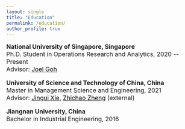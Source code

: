 ```yaml
---
layout: single
title: "Education"
permalink: /education/
author_profile: true
---
```

<br>
<p style="font-size: 16px; margin-top: -1em;">
	<b>National University of Singapore, Singapore</b><br>
	Ph.D. Student in Operations Research and Analytics, 2020 -- Present<br>
	Advisor: <a href="https://www.joelgoh.net/" target="_blank" style="color: black">Joel Goh</a>  
</p>
       
<p style="font-size: 16px;">
	<b>University of Science and Technology of China, China</b><br>
	Master in Management Science and Engineering, 2021  <br>
	Advisor: <a href="https://www.wi.tum.de/tum-campus-heilbronn/center-for-digital-transformation/prof-dr-xie/" target="_blank" style="color: black">Jingui Xie</a>,  <a href="https://sites.google.com/site/zhengzhichao1985/home" target="_blank" style="color: black">Zhichao Zheng</a> (external)  
</p>      
   
<p style="font-size: 16px;">
	<b>Jiangnan University, China</b><br>
	Bachelor in Industrial Engineering, 2016
</p>